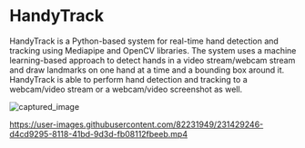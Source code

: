 # HandyTrack

HandyTrack is a Python-based system for real-time hand detection and tracking using Mediapipe and OpenCV libraries. The system uses a machine learning-based approach to detect hands in a video stream/webcam stream and draw landmarks on one hand at a time and a bounding box around it. HandyTrack is able to perform hand detection and tracking to a webcam/video stream or a webcam/video screenshot as well.

![captured_image](https://user-images.githubusercontent.com/82231949/231422994-76125eb6-5060-457d-9247-155a457ee84d.jpg)


https://user-images.githubusercontent.com/82231949/231429246-d4cd9295-8118-41bd-9d3d-fb08112fbeeb.mp4

